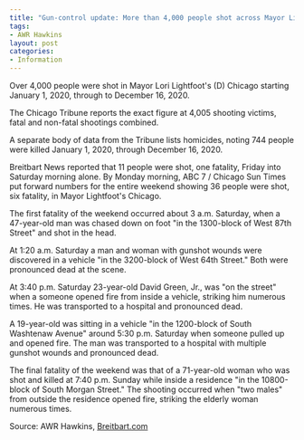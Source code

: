 ```yaml
---
title: "Gun-control update: More than 4,000 people shot across Mayor Lightfoot's Chicago in 2020"
tags:
- AWR Hawkins
layout: post
categories:
- Information
---
```


Over 4,000 people were shot in Mayor Lori Lightfoot's (D) Chicago starting January 1, 2020, through to December 16, 2020.

The Chicago Tribune reports the exact figure at 4,005 shooting victims, fatal and non-fatal shootings combined.

A separate body of data from the Tribune lists homicides, noting 744 people were killed January 1, 2020, through December 16, 2020.

Breitbart News reported that 11 people were shot, one fatality, Friday into Saturday morning alone. By Monday morning, ABC 7 / Chicago Sun Times put forward numbers for the entire weekend showing 36 people were shot, six fatality, in Mayor Lightfoot's Chicago.

The first fatality of the weekend occurred about 3 a.m. Saturday, when a 47-year-old man was chased down on foot "in the 1300-block of West 87th Street" and shot in the head.

At 1:20 a.m. Saturday a man and woman with gunshot wounds were discovered in a vehicle "in the 3200-block of West 64th Street." Both were pronounced dead at the scene.

At 3:40 p.m. Saturday 23-year-old David Green, Jr., was "on the street" when a someone opened fire from inside a vehicle, striking him numerous times. He was transported to a hospital and pronounced dead.

A 19-year-old was sitting in a vehicle "in the 1200-block of South Washtenaw Avenue" around 5:30 p.m. Saturday when someone pulled up and opened fire. The man was transported to a hospital with multiple gunshot wounds and pronounced dead.

The final fatality of the weekend was that of a 71-year-old woman who was shot and killed at 7:40 p.m. Sunday while inside a residence "in the 10800-block of South Morgan Street." The shooting occurred when "two males" from outside the residence opened fire, striking the elderly woman numerous times.

Source: AWR Hawkins, [Breitbart.com](https://www.breitbart.com/politics/2020/12/21/over-4000-people-shot-across-mayor-lightfoots-chicago-in-2020/)
